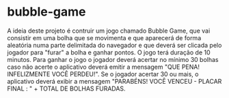 # bubble-game
A ideia deste projeto é contruir um jogo chamado Bubble Game, que vai consistir em uma bolha que se movimenta e que aparecerá de forma aleatória
numa parte delimitada do navegador e que deverá ser clicada pelo jogador para "furar" a bolha e ganhar pontos. 
O jogo terá duração de 10 minutos. Para ganhar o jogo o jogador deverá acertar no mínimo 30 bolhas caso não acerte
o aplicativo deverá emitir a mensagem "QUE PENA! INFELIZMENTE VOCÊ PERDEU!". 
Se o jogador acertar 30 ou mais, o aplicativo deverá exibir a mensagem "PARABÉNS! VOCÊ VENCEU - PLACAR FINAL : " + TOTAL DE BOLHAS FURADAS.
